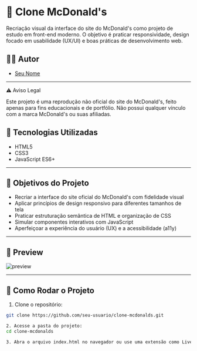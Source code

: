 # 🍔 Clone McDonald's

Recriação visual da interface do site do McDonald's como projeto de estudo em front-end moderno. O objetivo é praticar responsividade, design focado em usabilidade (UX/UI) e boas práticas de desenvolvimento web.

## 👨‍💻 Autor

- [Seu Nome](https://github.com/seu-usuario)

---

⚠️ Aviso Legal

Este projeto é uma reprodução não oficial do site do McDonald's, feito apenas para fins educacionais e de portfólio.
Não possui qualquer vínculo com a marca McDonald's ou suas afiliadas.


## 🚀 Tecnologias Utilizadas

- HTML5  
- CSS3  
- JavaScript ES6+  
<!-- Inclua outras tecnologias conforme usar, exemplo: -->
<!-- - SASS / Tailwind CSS -->
<!-- - React.js -->
<!-- - Vite / Webpack -->

---

## 🎯 Objetivos do Projeto

- Recriar a interface do site oficial do McDonald's com fidelidade visual  
- Aplicar princípios de design responsivo para diferentes tamanhos de tela  
- Praticar estruturação semântica de HTML e organização de CSS  
- Simular componentes interativos com JavaScript  
- Aperfeiçoar a experiência do usuário (UX) e a acessibilidade (a11y)

---

## 📸 Preview

<!-- Substitua com uma imagem ou gif do projeto rodando -->
![preview](link-para-screenshot-ou-gif)

---

## 🧪 Como Rodar o Projeto

1. Clone o repositório:
```bash
git clone https://github.com/seu-usuario/clone-mcdonalds.git

2. Acesse a pasta do projeto:
cd clone-mcdonalds

3. Abra o arquivo index.html no navegador ou use uma extensão como Live Server (VSCode).




